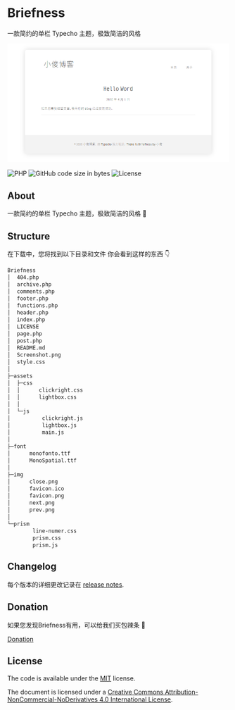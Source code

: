# Briefness
一款简约的单栏 Typecho 主题，极致简洁的风格

<p align="center">
<img src="./Screenshot.png">
</p>        

![PHP](https://img.shields.io/badge/php-%3E%3D5.6-blue)
![GitHub code size in bytes](https://img.shields.io/github/languages/code-size/laulzgoay/Briefness.svg)
![License](https://img.shields.io/github/license/laulzgoay/Briefness?color=%234c1)


## About

一款简约的单栏 Typecho 主题，极致简洁的风格 🎉

## Structure
在下载中，您将找到以下目录和文件  你会看到这样的东西 👇

```
Briefness
│  404.php
│  archive.php
│  comments.php
│  footer.php
│  functions.php
│  header.php
│  index.php
│  LICENSE
│  page.php
│  post.php
│  README.md
│  Screenshot.png
│  style.css
│  
├─assets
│  ├─css
│  │      clickright.css
│  │      lightbox.css
│  │      
│  └─js
│          clickright.js
│          lightbox.js
│          main.js
│          
├─font
│      monofonto.ttf
│      MonoSpatial.ttf
│      
├─img
│      close.png
│      favicon.ico
│      favicon.png
│      next.png
│      prev.png
│      
└─prism
        line-numer.css
        prism.css
        prism.js
```

## Changelog
每个版本的详细更改记录在 [release notes](https://github.com/laulzgoay/Briefness/releases).

## Donation
如果您发现Briefness有用，可以给我们买包辣条 🎉

[Donation](https://www.xjisme.com/sponsor.html)

## License

The code is available under the [MIT](https://github.com/laulzgoay/Briefness/blob/master/LICENSE) license.

The document is licensed under a [Creative Commons Attribution-NonCommercial-NoDerivatives 4.0 International License](http://creativecommons.org/licenses/by-nc-nd/4.0/).
